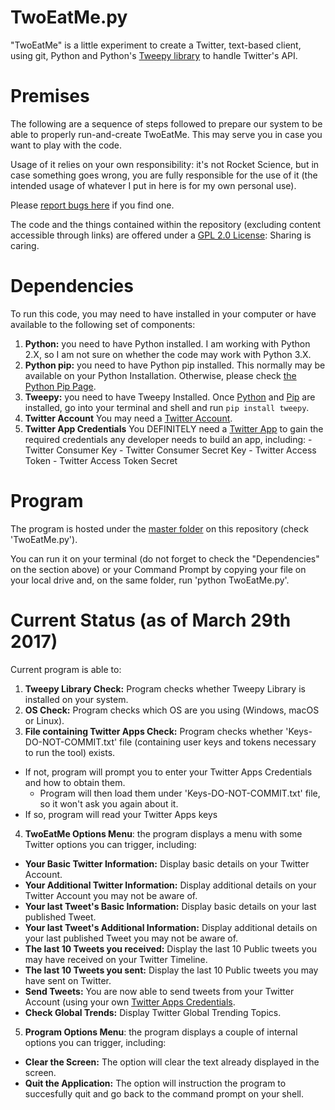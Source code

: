 # TwoEatMe.py

"TwoEatMe" is a little experiment to create a Twitter, text-based client, using git, Python and Python's [Tweepy library](https://github.com/tweepy/tweepy) to handle Twitter's API. 

# Premises

The following are a sequence of steps followed to prepare our system to be able to properly run-and-create TwoEatMe. This may serve you in case you want to play with the code.

Usage of it relies on your own responsibility: it's not Rocket Science, but in case something goes wrong, you are fully responsible for the use of it (the intended usage of whatever I put in here is for my own personal use).

Please [report bugs here](https://github.com/nomagev/twoeat/issues) if you find one.

The code and the things contained within the repository (excluding content accessible through links) are offered under a [GPL 2.0 License](https://www.gnu.org/licenses/old-licenses/gpl-2.0.en.html): Sharing is caring.

# Dependencies

To run this code, you may need to have installed in your computer or have available to the following set of components:

  1. **Python:** you need to have Python installed. I am working with Python 2.X, so I am not sure on whether the code may work with Python 3.X.
  2. **Python pip:** you need to have Python pip installed. This normally may be available on your Python Installation. Otherwise, please check [the Python Pip Page](https://pypi.python.org/pypi/pip/).
  3. **Tweepy:** you need to have Tweepy Installed. Once [Python](https://www.python.org) and [Pip](https://pypi.python.org/pypi/pip/) are installed, go into your terminal and shell and run `pip install tweepy`.
  4. **Twitter Account** You may need a [Twitter Account](https://www.twitter.com).
  5. **Twitter App Credentials** You DEFINITELY need a [Twitter App](https://apps.twitter.com) to gain the required credentials any developer needs to build an app, including:
    - Twitter Consumer Key
    - Twitter Consumer Secret Key
    - Twitter Access Token
    - Twitter Access Token Secret

# Program

The program is hosted under the [master folder](https://github.com/nomagev/twoeat/) on this repository (check 'TwoEatMe.py').

You can run it on your terminal (do not forget to check the "Dependencies" on the section above) or your Command Prompt by copying your file on your local drive and, on the same folder, run 'python TwoEatMe.py'.

# Current Status (as of March 29th 2017)

Current program is able to:
1. **Tweepy Library Check:** Program checks whether Tweepy Library is installed on your system.
2. **OS Check:** Program checks which OS are you using (Windows, macOS or Linux). 
3. **File containing Twitter Apps Check:**  Program checks whether 'Keys-DO-NOT-COMMIT.txt' file (containing user keys and tokens necessary to run the tool) exists.

  - If not, program will prompt you to enter your Twitter Apps Credentials and how to obtain them.
    - Program will then load them under 'Keys-DO-NOT-COMMIT.txt' file, so it won't ask you again about it.
  - If so, program will read your Twitter Apps keys

4. **TwoEatMe Options Menu**: the program displays a menu with some Twitter options you can trigger, including:

  - **Your Basic Twitter Information:** Display basic details on your Twitter Account.
  - **Your Additional Twitter Information:** Display additional details on your Twitter Account you may not be aware of.
  - **Your last Tweet's Basic Information:** Display basic details on your last published Tweet.
  - **Your last Tweet's Additional Information:** Display additional details on your last published Tweet you may not be aware of.
  - **The last 10 Tweets you received:** Display the last 10 Public tweets you may have received on your Twitter Timeline.
  - **The last 10 Tweets you sent:** Display the last 10 Public tweets you may have sent on Twitter.
  - **Send Tweets:** You are now able to send tweets from your Twitter Account (using your own [Twitter Apps Credentials](https://apps.twitter.com).
  - **Check Global Trends:** Display Twitter Global Trending Topics.

5. **Program Options Menu**: the program displays a couple of internal options you can trigger, including: 
  - **Clear the Screen:** The option will clear the text already displayed in the screen.
  - **Quit the Application:** The option will instruction the program to succesfully quit and go back to the command prompt on your shell.
